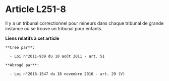 # Article L251-8

Il y a un tribunal correctionnel pour mineurs dans chaque tribunal de grande instance où se trouve un tribunal pour enfants.

**Liens relatifs à cet article**

	**Créé par**:

	  - Loi n°2011-939 du 10 août 2011 - art. 51

	**Abrogé par**:

	  - Loi n°2016-1547 du 18 novembre 2016 - art. 29 (V)
